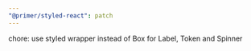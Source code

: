 ```yaml
---
"@primer/styled-react": patch
---
```


chore: use styled wrapper instead of Box for Label, Token and Spinner
